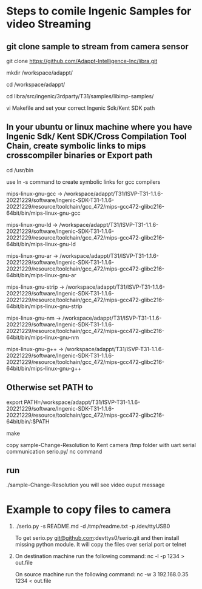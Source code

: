# Steps to comile Ingenic Samples for video Streaming

## git clone sample to stream from camera sensor

git clone https://github.com/Adappt-Intelligence-Inc/libra.git

mkdir /workspace/adappt/

cd  /workspace/adappt/


cd libra/src/ingenic/3rdparty/T31/samples/libimp-samples/


vi Makefile and set your correct Ingenic Sdk/Kent SDK path



## In your ubuntu or linux machine where you have Ingenic Sdk/ Kent SDK/Cross Compilation Tool Chain, create symbolic links to mips crosscompiler binaries or Export path 

cd  /usr/bin

use ln -s command to create symbolic links for gcc compilers

mips-linux-gnu-gcc -> /workspace/adappt/T31/ISVP-T31-1.1.6-20221229/software/Ingenic-SDK-T31-1.1.6-20221229/resource/toolchain/gcc_472/mips-gcc472-glibc216-64bit/bin/mips-linux-gnu-gcc

mips-linux-gnu-ld -> /workspace/adappt/T31/ISVP-T31-1.1.6-20221229/software/Ingenic-SDK-T31-1.1.6-20221229/resource/toolchain/gcc_472/mips-gcc472-glibc216-64bit/bin/mips-linux-gnu-ld

mips-linux-gnu-ar -> /workspace/adappt/T31/ISVP-T31-1.1.6-20221229/software/Ingenic-SDK-T31-1.1.6-20221229/resource/toolchain/gcc_472/mips-gcc472-glibc216-64bit/bin/mips-linux-gnu-ar

mips-linux-gnu-strip -> /workspace/adappt/T31/ISVP-T31-1.1.6-20221229/software/Ingenic-SDK-T31-1.1.6-20221229/resource/toolchain/gcc_472/mips-gcc472-glibc216-64bit/bin/mips-linux-gnu-strip

mips-linux-gnu-nm -> /workspace/adappt/T31/ISVP-T31-1.1.6-20221229/software/Ingenic-SDK-T31-1.1.6-20221229/resource/toolchain/gcc_472/mips-gcc472-glibc216-64bit/bin/mips-linux-gnu-nm

mips-linux-gnu-g++ -> /workspace/adappt/T31/ISVP-T31-1.1.6-20221229/software/Ingenic-SDK-T31-1.1.6-20221229/resource/toolchain/gcc_472/mips-gcc472-glibc216-64bit/bin/mips-linux-gnu-g++


## Otherwise set PATH to   


export PATH=/workspace/adappt/T31/ISVP-T31-1.1.6-20221229/software/Ingenic-SDK-T31-1.1.6-20221229/resource/toolchain/gcc_472/mips-gcc472-glibc216-64bit/bin/:$PATH


make 


copy sample-Change-Resolution  to Kent camera  /tmp folder with uart serial communication serio.py/ nc command


## run 

./sample-Change-Resolution  you will  see video ouput message




# Example to copy files to camera

1.  ./serio.py -s README.md  -d /tmp/readme.txt -p /dev/ttyUSB0

	To get serio.py git@github.com:devttys0/serio.git  and then install missing python module. It will copy the files over serial port or telnet


2. On destination machine run the following command: nc -l -p 1234 > out.file

   On source machine run the following command: nc -w 3 192.168.0.35 1234 < out.file
